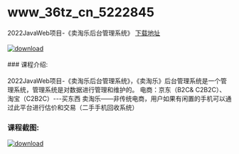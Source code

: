 # www_36tz_cn_5222845
2022JavaWeb项目-《卖淘乐后台管理系统》
[下载地址](http://www.36tz.cn/article/5222845 "下载地址")
<br/></br>[![download](http://36tz.cn/muke_img/2022_02_1-18-300x182.png "下载地址")](http://www.36tz.cn/article/5222845 "下载地址")
<br/></br>### 课程介绍:<br/></br>2022JavaWeb项目-《卖淘乐后台管理系统》，《卖淘乐》后台管理系统是⼀个管理系统，管理系统是对数据进⾏管理和维护的。
电商：京东（B2C& C2B2C）、淘宝（C2B2C）---买东⻄
卖淘乐——⾮传统电商，⽤户如果有闲置的⼿机可以通过此平台进⾏估价和交易（⼆⼿⼿机回收系统）

### 课程截图:
[![download](http://36tz.cn/muke_img/2022_02_2-57.png "下载地址")](http://www.36tz.cn/article/5222845 "下载地址")
